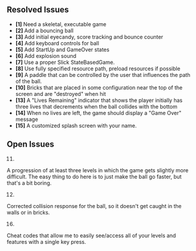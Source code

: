 ## Resolved Issues ##

- **[1]** Need a skeletal, executable game
- **[2]** Add a bouncing ball
- **[3]** Add initial eyecandy, score tracking and bounce counter
- **[4]** Add keyboard controls for ball
- **[5]** Add StartUp and GameOver states
- **[6]** Add explosion sound
- **[7]** Use a proper Slick StateBasedGame.
- **[8]** Use fully specified resource path, preload resources if possible
- **[9]** A paddle that can be controlled by the user that influences the path of the ball.
- **[10]** Bricks that are placed in some configuration near the top of the screen and are "destroyed" when hit
- **[13]** A "Lives Remaining" indicator that shows the player initially has three lives 
		   that decrements when the ball collides with the bottom
- **[14]** When no lives are left, the game should display a "Game Over" message
- **[15]** A customized splash screen with your name.


## Open Issues ##
11.
A progression of at least three levels in which the game gets slightly more difficult. The easy thing to
do here is to just make the ball go faster, but that's a bit boring.

12.
Corrected collision response for the ball, so it doesn't get caught in the walls or in bricks.

16.
Cheat  codes  that  allow  me  to  easily  see/access  all  of  your  levels  and  features  with  a  single  key
press.
